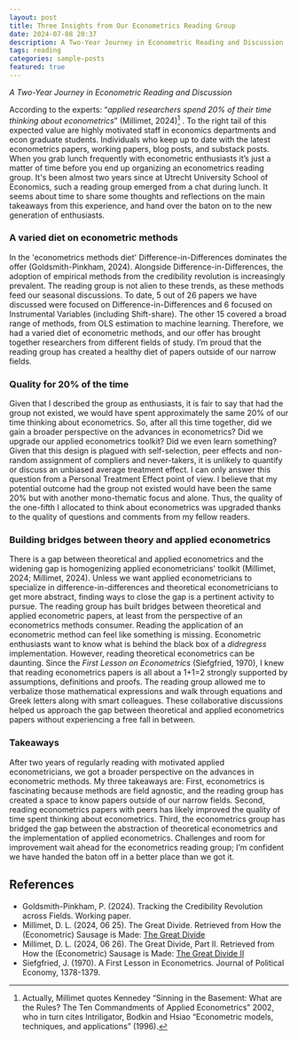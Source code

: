 ```yaml
---
layout: post
title: Three Insights from Our Econometrics Reading Group
date: 2024-07-08 20:37
description: A Two-Year Journey in Econometric Reading and Discussion
tags: reading
categories: sample-posts
featured: true
---
```


*A Two-Year Journey in Econometric Reading and Discussion*

According to the experts: “*applied researchers spend 20% of their time thinking about econometrics*” (Millimet, 2024)[^1] . To the right tail of this expected value are highly motivated staff in economics departments and econ graduate students. Individuals who keep up to date with the latest econometrics papers, working papers, blog posts, and substack posts. When you grab lunch frequently with econometric enthusiasts it’s just a matter of time before you end up organizing an econometrics reading group. It's been almost two years since at Utrecht University School of Economics, such a reading group emerged from a chat during lunch. It seems about time to share some thoughts and reflections on the main takeaways from this experience, and hand over the baton on to the new generation of enthusiasts.

### A varied diet on econometric methods

In the 'econometrics methods diet' Difference-in-Differences dominates the offer (Goldsmith-Pinkham, 2024). Alongside Difference-in-Differences, the adoption of empirical methods from the credibility revolution is increasingly prevalent. The reading group is not alien to these trends, as these methods feed our seasonal discussions. To date, 5 out of 26 papers we have discussed were focused on Difference-in-Differences and 6 focused on Instrumental Variables (including Shift-share). The other 15 covered a broad range of methods, from OLS estimation to machine learning. Therefore, we had a varied diet of econometric methods, and our offer has brought together researchers from different fields of study. I’m proud that the reading group has created a healthy diet of papers outside of our narrow fields.

### Quality for 20% of the time

Given that I described the group as enthusiasts, it is fair to say that had the group not existed, we would have spent approximately the same 20% of our time thinking about econometrics. So, after all this time together, did we gain a broader perspective on the advances in econometrics? Did we upgrade our applied econometrics toolkit? Did we even learn something? Given that this design is plagued with self-selection, peer effects and non-random assignment of compliers and never-takers, it is unlikely to quantify or discuss an unbiased average treatment effect. I can only answer this question from a Personal Treatment Effect point of view. I believe that my potential outcome had the group not existed would have been the same 20% but with another mono-thematic focus and alone. Thus, the quality of the one-fifth I allocated to think about econometrics was upgraded thanks to the quality of questions and comments from my fellow readers. 

### Building bridges between theory and applied econometrics

There is a gap between theoretical and applied econometrics and the widening gap is homogenizing applied econometricians' toolkit (Millimet, 2024; Millimet, 2024). Unless we want applied econometricians to specialize in difference-in-differences and theoretical econometricians to get more abstract, finding ways to close the gap is a pertinent activity to pursue.  The reading group has built bridges between theoretical and applied econometric papers, at least from the perspective of an econometrics methods consumer. Reading the application of an econometric method can feel like something is missing. Econometric enthusiasts want to know what is behind the black box of a *didregress* implementation. However, reading theoretical econometrics can be daunting. Since the *First Lesson on Econometrics* (Siefgfried, 1970), I knew that reading econometrics papers is all about a 1+1=2 strongly supported by assumptions, definitions and proofs. The reading group allowed me to verbalize those mathematical expressions and walk through equations and Greek letters along with smart colleagues. These collaborative discussions helped us approach the gap between theoretical and applied econometrics papers without experiencing a free fall in between.

### Takeaways

After two years of regularly reading with motivated applied econometricians, we got a broader perspective on the advances in econometric methods. My three takeaways are: First, econometrics is fascinating because methods are field agnostic, and the reading group has created a space to know papers outside of our narrow fields. Second, reading econometrics papers with peers has likely improved the quality of time spent thinking about econometrics. Third, the econometrics group has bridged the gap between the abstraction of theoretical econometrics and the implementation of applied econometrics. Challenges and room for improvement wait ahead for the econometrics reading group; I’m confident we have handed the baton off in a better place than we got it.

[^1]: Actually, Millimet quotes Kennedey “Sinning in the Basement: What are the Rules? The Ten Commandments of Applied Econometrics” 2002, who in turn cites Intriligator, Bodkin and Hsiao “Econometric models, techniques, and applications” (1996).

## References


- Goldsmith-Pinkham, P. (2024). Tracking the Credibility Revolution across Fields. Working paper.
- Millimet, D. L. (2024, 06 25). The Great Divide. Retrieved from How the (Econometric) Sausage is Made: [The Great Divide](https://dlm-econometrics.blogspot.com/2024/06/the-great-divide.html)
- Millimet, D. L. (2024, 06 26). The Great Divide, Part II. Retrieved from How the (Econometric) Sausage is Made: [The Great Divide II](https://dlm-econometrics.blogspot.com/2024/06/the-great-divide-part-ii.html)
- Siefgfried, J. (1970). A First Lesson in Econometrics. Journal of Political Economy, 1378-1379.